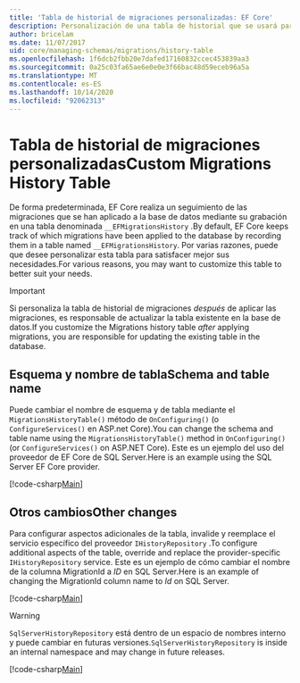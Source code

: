 ```yaml
---
title: 'Tabla de historial de migraciones personalizadas: EF Core'
description: Personalización de una tabla de historial que se usará para las migraciones con Entity Framework Core
author: bricelam
ms.date: 11/07/2017
uid: core/managing-schemas/migrations/history-table
ms.openlocfilehash: 1f6dcb2fbb20e7dafed17160832ccec453839aa3
ms.sourcegitcommit: 0a25c03fa65ae6e0e0e3f66bac48d59eceb96a5a
ms.translationtype: MT
ms.contentlocale: es-ES
ms.lasthandoff: 10/14/2020
ms.locfileid: "92062313"
---
```

# <a name="custom-migrations-history-table"></a><span data-ttu-id="8a93a-103">Tabla de historial de migraciones personalizadas</span><span class="sxs-lookup"><span data-stu-id="8a93a-103">Custom Migrations History Table</span></span>

<span data-ttu-id="8a93a-104">De forma predeterminada, EF Core realiza un seguimiento de las migraciones que se han aplicado a la base de datos mediante su grabación en una tabla denominada `__EFMigrationsHistory` .</span><span class="sxs-lookup"><span data-stu-id="8a93a-104">By default, EF Core keeps track of which migrations have been applied to the database by recording them in a table named `__EFMigrationsHistory`.</span></span> <span data-ttu-id="8a93a-105">Por varias razones, puede que desee personalizar esta tabla para satisfacer mejor sus necesidades.</span><span class="sxs-lookup"><span data-stu-id="8a93a-105">For various reasons, you may want to customize this table to better suit your needs.</span></span>

> [!IMPORTANT]
> <span data-ttu-id="8a93a-106">Si personaliza la tabla de historial de migraciones *después* de aplicar las migraciones, es responsable de actualizar la tabla existente en la base de datos.</span><span class="sxs-lookup"><span data-stu-id="8a93a-106">If you customize the Migrations history table *after* applying migrations, you are responsible for updating the existing table in the database.</span></span>

## <a name="schema-and-table-name"></a><span data-ttu-id="8a93a-107">Esquema y nombre de tabla</span><span class="sxs-lookup"><span data-stu-id="8a93a-107">Schema and table name</span></span>

<span data-ttu-id="8a93a-108">Puede cambiar el nombre de esquema y de tabla mediante el `MigrationsHistoryTable()` método de `OnConfiguring()` (o `ConfigureServices()` en ASP.net Core).</span><span class="sxs-lookup"><span data-stu-id="8a93a-108">You can change the schema and table name using the `MigrationsHistoryTable()` method in `OnConfiguring()` (or `ConfigureServices()` on ASP.NET Core).</span></span> <span data-ttu-id="8a93a-109">Este es un ejemplo del uso del proveedor de EF Core de SQL Server.</span><span class="sxs-lookup"><span data-stu-id="8a93a-109">Here is an example using the SQL Server EF Core provider.</span></span>

[!code-csharp[Main](../../../../samples/core/Schemas/Migrations/MigrationTableNameContext.cs#TableNameContext)]

## <a name="other-changes"></a><span data-ttu-id="8a93a-110">Otros cambios</span><span class="sxs-lookup"><span data-stu-id="8a93a-110">Other changes</span></span>

<span data-ttu-id="8a93a-111">Para configurar aspectos adicionales de la tabla, invalide y reemplace el servicio específico del proveedor `IHistoryRepository` .</span><span class="sxs-lookup"><span data-stu-id="8a93a-111">To configure additional aspects of the table, override and replace the provider-specific `IHistoryRepository` service.</span></span> <span data-ttu-id="8a93a-112">Este es un ejemplo de cómo cambiar el nombre de la columna MigrationId a *ID* en SQL Server.</span><span class="sxs-lookup"><span data-stu-id="8a93a-112">Here is an example of changing the MigrationId column name to *Id* on SQL Server.</span></span>

[!code-csharp[Main](../../../../samples/core/Schemas/Migrations/MyHistoryRepository.cs#HistoryRepositoryContext)]

> [!WARNING]
> <span data-ttu-id="8a93a-113">`SqlServerHistoryRepository` está dentro de un espacio de nombres interno y puede cambiar en futuras versiones.</span><span class="sxs-lookup"><span data-stu-id="8a93a-113">`SqlServerHistoryRepository` is inside an internal namespace and may change in future releases.</span></span>

[!code-csharp[Main](../../../../samples/core/Schemas/Migrations/MyHistoryRepository.cs#HistoryRepository)]
